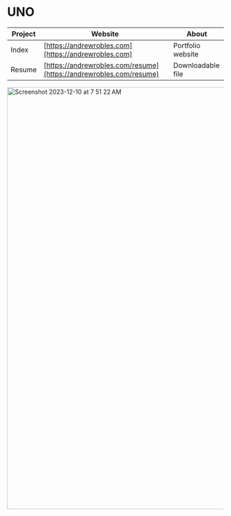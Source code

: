 UNO
===
| Project   | Website | About |
|-----------|---------|-------|
| Index | [https://andrewrobles.com](https://andrewrobles.com) | Portfolio website |
| Resume | [https://andrewrobles.com/resume](https://andrewrobles.com/resume) | Downloadable file |
<img width="980" alt="Screenshot 2023-12-10 at 7 51 22 AM" src="https://github.com/andrewrobles/UNO/assets/70864612/6efafaa5-df73-4758-a3a4-b17e54c28b57">
